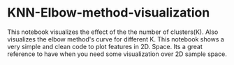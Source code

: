 # KNN-Elbow-method-visualization
This notebook visualizes the effect of the the number of clusters(K). Also visualizes the elbow method's curve for different K. This notebook shows a very simple and clean code to plot features in 2D. Space. Its a great reference to have when you need some visualization over 2D sample space.
